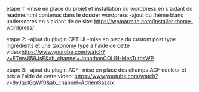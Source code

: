 etape 1: 
-mise en place du projet et installation du wordpress en s'aidant du readme.html contenus dans le dossier wordpress
-ajout du thème blanc underscores en s'aidant de ce site: https://wpmarmite.com/installer-theme-wordpress/

etape 2: 
-ajout du plugin CPT UI
-mise en place du custom post type ingrédients et une taxonomy type a l'aide de cette video:https://www.youtube.com/watch?v=ETmvJi59JsE&ab_channel=JonathanCOLIN-MesTutosWP

etape 3:
-ajout du plugin ACF
-mise en place des champs ACF couleur et prix a l'aide de cette video: https://www.youtube.com/watch?v=8yJqolGqWf0&ab_channel=AdrienGazaix
